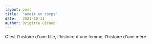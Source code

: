 ```yaml
---
layout: post
title:  "Avoir un corps"
date:   2021-10-31
author: Brigitte Giraud
---
```

C'est l'histoire d'une fille, l'histoire d'une femme, l'histoire d'une mère.
